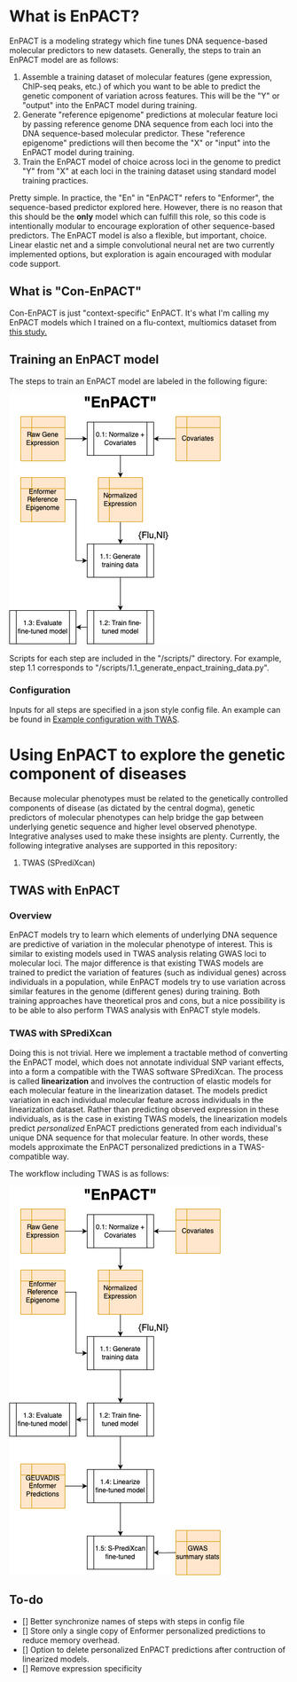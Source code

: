 # What is EnPACT?

EnPACT is a modeling strategy which fine tunes DNA sequence-based molecular predictors to new datasets. Generally, the steps to train an EnPACT model are as follows: 

1. Assemble a training dataset of molecular features (gene expression, ChIP-seq peaks, etc.) of which you want to be able to predict the genetic component of variation across features. This will be the "Y" or "output" into the EnPACT model during training.
2. Generate "reference epigenome" predictions at molecular feature loci by passing reference genome DNA sequence from each loci into the DNA sequence-based molecular predictor. These "reference epigenome" predictions will then become the "X" or "input" into the EnPACT model during training.
3. Train the EnPACT model of choice across loci in the genome to predict "Y" from "X" at each loci in the training dataset using standard model training practices.

Pretty simple. In practice, the "En" in "EnPACT" refers to "Enformer", the sequence-based predictor explored here. However, there is no reason that this should be the **only** model which can fulfill this role, so this code is intentionally modular to encourage exploration of other sequence-based predictors. The EnPACT model is also a flexible, but important, choice. Linear elastic net and a simple convolutional neural net are two currently implemented options, but exploration is again encouraged with modular code support. 

## What is "Con-EnPACT"

Con-EnPACT is just "context-specific" EnPACT. It's what I'm calling my EnPACT models which I trained on a flu-context, multiomics dataset from [this study.](https://www.nature.com/articles/s41588-024-01668-z)

## Training an EnPACT model

The steps to train an EnPACT model are labeled in the following figure:

![Train EnPACT steps](docs/enpact_model-EnPACT_steps.drawio.png)

Scripts for each step are included in the "/scripts/" directory. For example, step 1.1 corresponds to "/scripts/1.1_generate_enpact_training_data.py".

### Configuration

Inputs for all steps are specified in a json style config file. An example can be found in [Example configuration with TWAS](example_json/example_config_with_twas.json). 

# Using EnPACT to explore the genetic component of diseases

Because molecular phenotypes must be related to the genetically controlled components of disease (as dictated by the central dogma), genetic predictors of molecular phenotypes can help bridge the gap between underlying genetic sequence and higher level observed phenotype. Integrative analyses used to make these insights are plenty. Currently, the following integrative analyses are supported in this repository:

1. TWAS (SPrediXcan)

## TWAS with EnPACT

### Overview

EnPACT models try to learn which elements of underlying DNA sequence are predictive of variation in the molecular phenotype of interest. This is similar to existing models used in TWAS analysis relating GWAS loci to molecular loci. The major difference is that existing TWAS models are trained to predict the variation of features (such as individual genes) across individuals in a population, while EnPACT models try to use variation across similar features in the genome (different genes) during training. Both training approaches have theoretical pros and cons, but a nice possibility is to be able to also perform TWAS analysis with EnPACT style models. 

### TWAS with SPrediXcan

Doing this is not trivial. Here we implement a tractable method of converting the EnPACT model, which does not annotate individual SNP variant effects, into a form a compatible with the TWAS software SPrediXcan. The process is called **linearization** and involves the contruction of elastic models for each molecular feature in the linearization dataset. The models predict variation in each individual molecular feature across individuals in the linearization dataset. Rather than predicting observed expression in these individuals, as is the case in existing TWAS models, the linearization models predict _personalized_ EnPACT predictions generated from each individual's unique DNA sequence for that molecular feature. In other words, these models approximate the EnPACT personalized predictions in a TWAS-compatible way. 

The workflow including TWAS is as follows:

![Train EnPACT steps](docs/enpact_model-EnPACT_steps_with_TWAS.drawio.png)











## To-do

- [] Better synchronize names of steps with steps in config file
- [] Store only a single copy of Enformer personalized predictions to reduce memory overhead.
- [] Option to delete personalized EnPACT predictions after contruction of linearized models.
- [] Remove expression specificity

